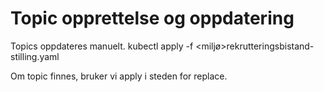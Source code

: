 # Topic opprettelse og oppdatering

Topics oppdateres manuelt. 
kubectl apply -f <miljø>rekrutteringsbistand-stilling.yaml 

Om topic finnes, bruker vi apply i steden for replace.


